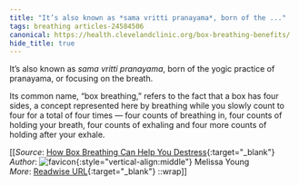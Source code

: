 ```yaml
---
title: "It’s also known as *sama vritti pranayama*, born of the ..."
tags: breathing articles-24584506
canonical: https://health.clevelandclinic.org/box-breathing-benefits/
hide_title: true
---
```


It’s also known as *sama vritti pranayama*, born of the yogic practice of pranayama, or focusing on the breath.

Its common name, “box breathing,” refers to the fact that a box has four sides, a concept represented here by breathing while you slowly count to four for a total of four times — four counts of breathing in, four counts of holding your breath, four counts of exhaling and four more counts of holding after your exhale.


[[_Source_: [How Box Breathing Can Help You Destress](https://health.clevelandclinic.org/box-breathing-benefits/){:target="_blank"}<br>
_Author_: ![favicon](https://s2.googleusercontent.com/s2/favicons?domain=health.clevelandclinic.org){:style="vertical-align:middle"} Melissa Young<br>
_More_: [Readwise URL](https://readwise.io/open/479394274){:target="_blank"}
::wrap]]